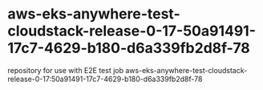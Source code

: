 # aws-eks-anywhere-test-cloudstack-release-0-17-50a91491-17c7-4629-b180-d6a339fb2d8f-78
repository for use with E2E test job aws-eks-anywhere-test-cloudstack-release-0-17:50a91491-17c7-4629-b180-d6a339fb2d8f-78
